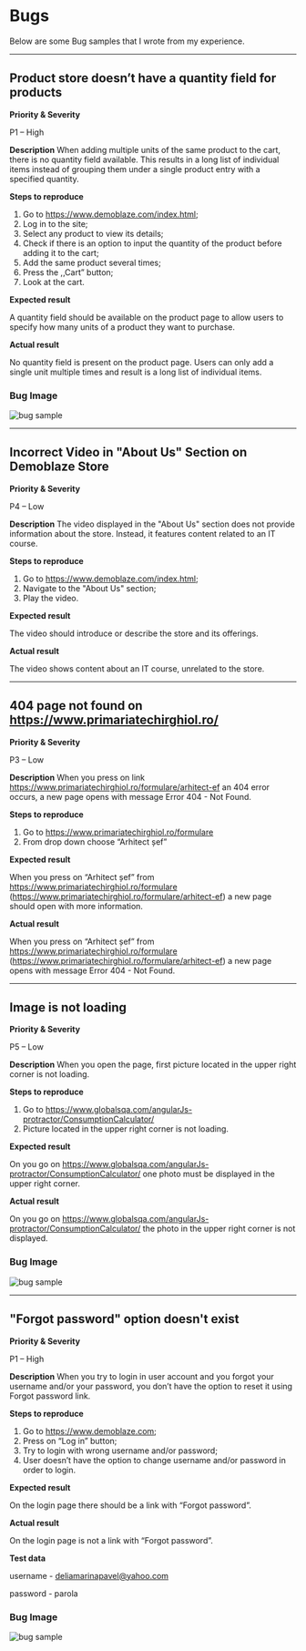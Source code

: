 # Bugs 

Below are some Bug samples that I wrote from my experience. 

----------------- 
## Product store doesn’t have a quantity field for products 

**Priority & Severity**

P1 – High 

**Description** 
When adding multiple units of the same product to the cart, there is no quantity field available. This results in a long list of individual items instead of grouping them under a single product entry with a specified quantity. 

**Steps to reproduce**
1. Go to https://www.demoblaze.com/index.html;   
2. Log in to the site; 
3. Select any product to view its details; 
4. Check if there is an option to input the quantity of the product before adding it to the cart; 
5. Add the same product several times; 
6. Press the ,,Cart” button; 
7. Look at the cart.

**Expected result**

A quantity field should be available on the product page to allow users to specify how many units of a product they want to purchase. 

**Actual result**

No quantity field is present on the product page. Users can only add a single unit multiple times and result is a long list of individual items. 

### Bug Image 

![bug sample](https://github.com/delia792/images/blob/main/Screenshot%202024-10-12%20192540.png?raw=true) 

----------------- 

## Incorrect Video in "About Us" Section on Demoblaze Store  

**Priority & Severity**

P4 – Low  

**Description** 
The video displayed in the "About Us" section does not provide information about the store. Instead, it features content related to an IT course.  

**Steps to reproduce**
1. Go to https://www.demoblaze.com/index.html;   
2. Navigate to the "About Us" section; 
3. Play the video. 

**Expected result**

The video should introduce or describe the store and its offerings. 

**Actual result** 

The video shows content about an IT course, unrelated to the store. 

----------------- 

## 404 page not found on https://www.primariatechirghiol.ro/ 

**Priority & Severity**

P3 – Low  

**Description** 
When you press on link https://www.primariatechirghiol.ro/formulare/arhitect-ef an 404 error occurs, a new page opens with message Error 404 - Not Found. 

**Steps to reproduce**
1. Go to https://www.primariatechirghiol.ro/formulare 
2. From drop down choose “Arhitect șef”  

**Expected result**

When you press on “Arhitect șef” from https://www.primariatechirghiol.ro/formulare (https://www.primariatechirghiol.ro/formulare/arhitect-ef) a new page should open with more information.  

**Actual result** 

When you press on “Arhitect șef” from https://www.primariatechirghiol.ro/formulare (https://www.primariatechirghiol.ro/formulare/arhitect-ef)  a new page opens with message Error 404 - Not Found. 

----------------- 
## Image is not loading 

**Priority & Severity**

P5 – Low  

**Description** 
When you open the page, first picture located in the upper right corner is not loading. 

**Steps to reproduce**
1. Go to https://www.globalsqa.com/angularJs-protractor/ConsumptionCalculator/  
2. Picture located in the upper right corner is not loading.  

**Expected result**

On you go on  https://www.globalsqa.com/angularJs-protractor/ConsumptionCalculator/ one photo must be displayed in the upper right corner. 

**Actual result** 

On you go on  https://www.globalsqa.com/angularJs-protractor/ConsumptionCalculator/ the photo in the upper right corner is not displayed. 


### Bug Image 

![bug sample](https://github.com/delia792/images/blob/main/Screenshot%202024-10-12%20201452.png?raw=true) 

----------------- 
## "Forgot password" option doesn't exist 

**Priority & Severity**

P1 – High   

**Description** 
When you try to login in user account and you forgot your username and/or your password, you don’t have the option to reset it using Forgot password link.  

**Steps to reproduce**
1. Go to https://www.demoblaze.com; 
2. Press on “Log in” button;
3. Try to login with wrong username and/or password;
4. User doesn’t have the option to change username and/or password in order to login. 

**Expected result**

On the login page there should be a link with “Forgot password”.  

**Actual result** 

On the login page is not a link with “Forgot password”. 

**Test data** 

username - deliamarinapavel@yahoo.com

password - parola 

### Bug Image 

![bug sample](https://github.com/delia792/images/blob/main/Screenshot%202024-10-12%20201452.png?raw=true) 

